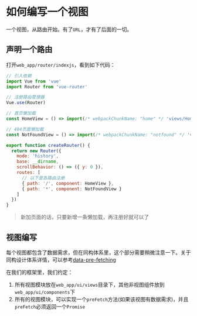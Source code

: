 # 如何编写一个视图

一个视图，从路由开始。有了`URL`，才有了后面的一切。

## 声明一个路由

打开`web_app/router/indexjs`，看到如下代码：

```javascript
// 引入依赖
import Vue from 'vue'
import Router from 'vue-router'

// 注册路由管理器
Vue.use(Router)

// 首页懒加载
const HomeView = () => import(/* webpackChunkName: "home" */ 'views/HomeView.vue')

// 404页面懒加载
const NotFoundView = () => import(/* webpackChunkName: "notfound" */ 'views/NotFoundView.vue')

export function createRouter() {
  return new Router({
    mode: 'history',
    base: __dirname,
    scrollBehavior: () => ({ y: 0 }),
    routes: [
      // 以下是各路由注册
      { path: '/', component: HomeView },
      { path: '*', component: NotFoundView }
    ]
  })
}
```

> 新加页面的话，只要新增一条懒加载，再注册好就可以了

## 视图编写

每个视图都包含了数据需求，但在同构体系里，这个部分需要稍微注意一下。关于同构设计体系详情，可以参考[data-pre-fetching](https://ssr.vuejs.org/en/data.html)

在我们的框架里，我们约定：

1. 所有视图模块放在`web_app/ui/views`目录下，其他非视图组件放到`web_app/ui/components`下
2. 所有的视图模块，可以实现一个`preFetch`方法(如果该视图有数据需求)，并且`preFetch`必须返回一个`Promise`
